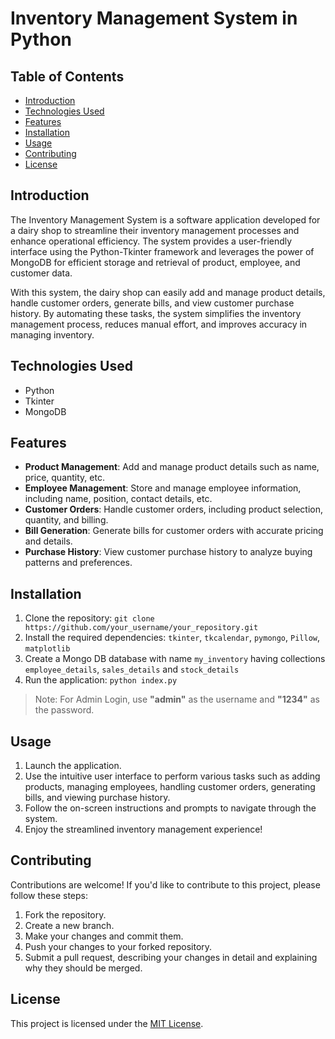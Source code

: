 # Inventory Management System in Python

## Table of Contents
- [Introduction](#introduction)
- [Technologies Used](#technologies-used)
- [Features](#features)
- [Installation](#installation)
- [Usage](#usage)
- [Contributing](#contributing)
- [License](#license)

## Introduction
The Inventory Management System is a software application developed for a dairy shop to streamline their inventory management processes and enhance operational efficiency. The system provides a user-friendly interface using the Python-Tkinter framework and leverages the power of MongoDB for efficient storage and retrieval of product, employee, and customer data.

With this system, the dairy shop can easily add and manage product details, handle customer orders, generate bills, and view customer purchase history. By automating these tasks, the system simplifies the inventory management process, reduces manual effort, and improves accuracy in managing inventory.

## Technologies Used
- Python
- Tkinter
- MongoDB

## Features
- **Product Management**: Add and manage product details such as name, price, quantity, etc.
- **Employee Management**: Store and manage employee information, including name, position, contact details, etc.
- **Customer Orders**: Handle customer orders, including product selection, quantity, and billing.
- **Bill Generation**: Generate bills for customer orders with accurate pricing and details.
- **Purchase History**: View customer purchase history to analyze buying patterns and preferences.

## Installation
1. Clone the repository: `git clone https://github.com/your_username/your_repository.git`
2. Install the required dependencies: `tkinter`, `tkcalendar`, `pymongo`, `Pillow`, `matplotlib`
3. Create a Mongo DB database with name `my_inventory` having collections  `employee_details`, `sales_details` and `stock_details`
4. Run the application: `python index.py`

> Note: For Admin Login, use __"admin"__ as the username and __"1234"__ as the password.

## Usage
1. Launch the application.
2. Use the intuitive user interface to perform various tasks such as adding products, managing employees, handling customer orders, generating bills, and viewing purchase history.
3. Follow the on-screen instructions and prompts to navigate through the system.
4. Enjoy the streamlined inventory management experience!

## Contributing
Contributions are welcome! If you'd like to contribute to this project, please follow these steps:
1. Fork the repository.
2. Create a new branch.
3. Make your changes and commit them.
4. Push your changes to your forked repository.
5. Submit a pull request, describing your changes in detail and explaining why they should be merged.

## License
This project is licensed under the [MIT License](LICENSE).
